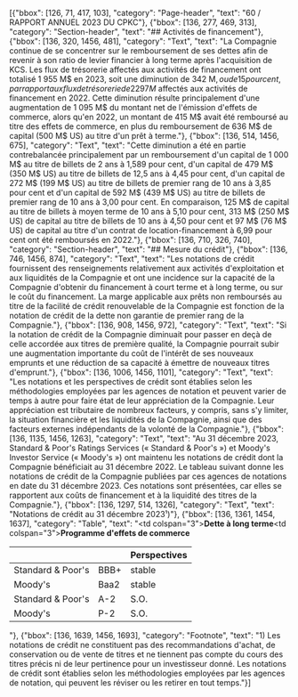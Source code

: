 [{"bbox": [126, 71, 417, 103], "category": "Page-header", "text": "60 / RAPPORT ANNUEL 2023 DU CPKC"}, {"bbox": [136, 277, 469, 313], "category": "Section-header", "text": "## Activités de financement"}, {"bbox": [136, 320, 1456, 481], "category": "Text", "text": "La Compagnie continue de se concentrer sur le remboursement de ses dettes afin de revenir à son ratio de levier financier à long terme après l'acquisition de KCS. Les flux de trésorerie affectés aux activités de financement ont totalisé 1 955 M$ en 2023, soit une diminution de 342 M$, ou de 15 pour cent, par rapport aux flux de trésorerie de 2 297 M$ affectés aux activités de financement en 2022. Cette diminution résulte principalement d'une augmentation de 1 095 M$ du montant net de l'émission d'effets de commerce, alors qu'en 2022, un montant de 415 M$ avait été remboursé au titre des effets de commerce, en plus du remboursement de 636 M$ de capital (500 M$ US) au titre d'un prêt à terme."}, {"bbox": [136, 514, 1456, 675], "category": "Text", "text": "Cette diminution a été en partie contrebalancée principalement par un remboursement d'un capital de 1 000 M$ au titre de billets de 2 ans à 1,589 pour cent, d'un capital de 479 M$ (350 M$ US) au titre de billets de 12,5 ans à 4,45 pour cent, d'un capital de 272 M$ (199 M$ US) au titre de billets de premier rang de 10 ans à 3,85 pour cent et d'un capital de 592 M$ (439 M$ US) au titre de billets de premier rang de 10 ans à 3,00 pour cent. En comparaison, 125 M$ de capital au titre de billets à moyen terme de 10 ans à 5,10 pour cent, 313 M$ (250 M$ US) de capital au titre de billets de 10 ans à 4,50 pour cent et 97 M$ (76 M$ US) de capital au titre d'un contrat de location-financement à 6,99 pour cent ont été remboursés en 2022."}, {"bbox": [136, 710, 326, 740], "category": "Section-header", "text": "## Mesure du crédit"}, {"bbox": [136, 746, 1456, 874], "category": "Text", "text": "Les notations de crédit fournissent des renseignements relativement aux activités d'exploitation et aux liquidités de la Compagnie et ont une incidence sur la capacité de la Compagnie d'obtenir du financement à court terme et à long terme, ou sur le coût du financement. La marge applicable aux prêts non remboursés au titre de la facilité de crédit renouvelable de la Compagnie est fonction de la notation de crédit de la dette non garantie de premier rang de la Compagnie."}, {"bbox": [136, 908, 1456, 972], "category": "Text", "text": "Si la notation de crédit de la Compagnie diminuait pour passer en deçà de celle accordée aux titres de première qualité, la Compagnie pourrait subir une augmentation importante du coût de l'intérêt de ses nouveaux emprunts et une réduction de sa capacité à émettre de nouveaux titres d'emprunt."}, {"bbox": [136, 1006, 1456, 1101], "category": "Text", "text": "Les notations et les perspectives de crédit sont établies selon les méthodologies employées par les agences de notation et peuvent varier de temps à autre pour faire état de leur appréciation de la Compagnie. Leur appréciation est tributaire de nombreux facteurs, y compris, sans s'y limiter, la situation financière et les liquidités de la Compagnie, ainsi que des facteurs externes indépendants de la volonté de la Compagnie."}, {"bbox": [136, 1135, 1456, 1263], "category": "Text", "text": "Au 31 décembre 2023, Standard & Poor's Ratings Services (« Standard & Poor's ») et Moody's Investor Service (« Moody's ») ont maintenu les notations de crédit dont la Compagnie bénéficiait au 31 décembre 2022. Le tableau suivant donne les notations de crédit de la Compagnie publiées par ces agences de notations en date du 31 décembre 2023. Ces notations sont présentées, car elles se rapportent aux coûts de financement et à la liquidité des titres de la Compagnie."}, {"bbox": [136, 1297, 514, 1326], "category": "Text", "text": "Notations de crédit au 31 décembre 2023¹)"}, {"bbox": [136, 1361, 1454, 1637], "category": "Table", "text": "<table><thead><tr><th></th><th></th><th>Perspectives</th></tr></thead><tbody><tr><td colspan=\"3\"><strong>Dette à long terme</strong></td></tr><tr><td>Standard & Poor's</td><td>BBB+</td><td>stable</td></tr><tr><td>Moody's</td><td>Baa2</td><td>stable</td></tr><tr><td colspan=\"3\"><strong>Programme d'effets de commerce</strong></td></tr><tr><td>Standard & Poor's</td><td>A-2</td><td>S.O.</td></tr><tr><td>Moody's</td><td>P-2</td><td>S.O.</td></tr></tbody></table>"}, {"bbox": [136, 1639, 1456, 1693], "category": "Footnote", "text": "1) Les notations de crédit ne constituent pas des recommandations d'achat, de conservation ou de vente de titres et ne tiennent pas compte du cours des titres précis ni de leur pertinence pour un investisseur donné. Les notations de crédit sont établies selon les méthodologies employées par les agences de notation, qui peuvent les réviser ou les retirer en tout temps."}]